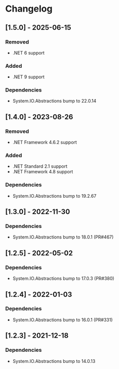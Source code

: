 # Changelog

## [1.5.0] - 2025-06-15

### Removed

- .NET 6 support

### Added

- .NET 9 support

### Dependencies

- System.IO.Abstractions bump to 22.0.14

## [1.4.0] - 2023-08-26

### Removed

- .NET Framework 4.6.2 support

### Added

- .NET Standard 2.1 support
- .NET Framework 4.8 support

### Dependencies

- System.IO.Abstractions bump to 19.2.67

## [1.3.0] - 2022-11-30

### Dependencies

- System.IO.Abstractions bump to 18.0.1 (PR#467)

## [1.2.5] - 2022-05-02

### Dependencies

- System.IO.Abstractions bump to 17.0.3 (PR#380)

## [1.2.4] - 2022-01-03

### Dependencies

- System.IO.Abstractions bump to 16.0.1 (PR#331)

## [1.2.3] - 2021-12-18

### Dependencies

- System.IO.Abstractions bump to 14.0.13
